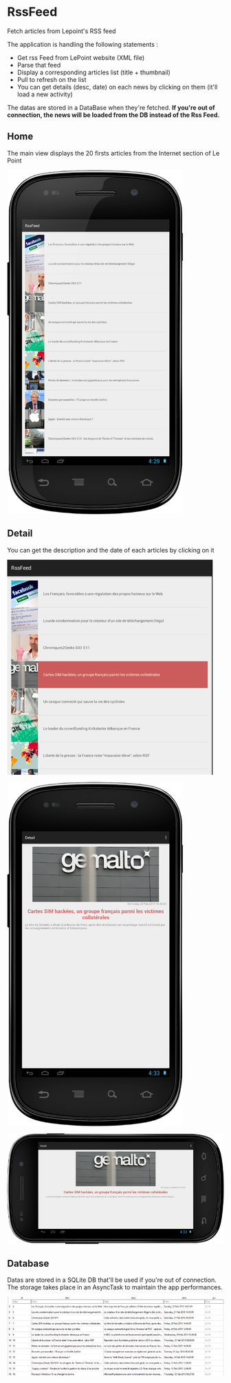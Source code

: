 # RssFeed
Fetch articles from Lepoint's RSS feed

The application is handling the following statements : 

- Get rss Feed from LePoint website (XML file)
- Parse that feed
- Display a corresponding articles list (title + thumbnail)
- Pull to refresh on the list
- You can get details (desc, date) on each news by clicking on them (it'll load a new activity)

The datas are stored in a DataBase when they're fetched.
**If you're out of connection, the news will be loaded from the DB instead of the Rss Feed.**

## Home

The main view displays the 20 firsts articles from the Internet section of Le Point

![alt tag](https://github.com/GinjiBan/LePointRssFeed/blob/master/pic/Home.png)

## Detail

You can get the description and the date of each articles by clicking on it

![alt tag](https://github.com/GinjiBan/LePointRssFeed/blob/master/pic/main_click.jpg)

![alt tag](https://github.com/GinjiBan/LePointRssFeed/blob/master/pic/Detail.png)

![alt tag](https://github.com/GinjiBan/LePointRssFeed/blob/master/pic/Detail_landscape.png)

## Database

Datas are stored in a SQLite DB that'll be used if you're out of connection.
The storage takes place in an AsyncTask to maintain the app performances.

![alt tag](https://github.com/GinjiBan/LePointRssFeed/blob/master/pic/db.jpg)
